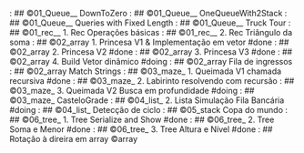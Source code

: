 [](base/010/Readme.md) : ## ©01_Queue__ DownToZero
[](base/006/Readme.md) : ## ©01_Queue__ OneQueueWith2Stack
[](base/012/Readme.md) : ## ©01_Queue__ Queries with Fixed Length
[](base/011/Readme.md) : ## ©01_Queue__ Truck Tour
[](base/005/Readme.md) : ## ©01_rec__ 1. Rec Operações básicas
[](base/004/Readme.md) : ## ©01_rec__ 2. Rec Triângulo da soma
[](base/000/Readme.md) : ## ©02_array 1. Princesa V1 & Implementação em vetor #done
[](base/001/Readme.md) : ## ©02_array 2. Princesa V2 #done
[](base/002/Readme.md) : ## ©02_array 3. Princesa V3 #done
[](base/016/Readme.md) : ## ©02_array 4. Build Vetor dinâmico #doing
[](base/052/Readme.md) : ## ©02_array Fila de ingressos
[](base/050/Readme.md) : ## ©02_array Match Strings
[](base/003/Readme.md) : ## ©03_maze_ 1. Queimada V1 chamada recursiva #done
[](base/008/Readme.md) : ## ©03_maze_ 2. Labirinto resolvendo com recursão
[](base/007/Readme.md) : ## ©03_maze_ 3. Queimada V2 Busca em profundidade #doing
[](base/009/Readme.md) : ## ©03_maze_ CasteloGrade
[](base/024/Readme.md) : ## ©04_list_ 2. Lista Simulação Fila Bancária #doing
[](base/049/Readme.md) : ## ©04_list_ Detecção de ciclo
[](base/051/Readme.md) : ## ©05_stack Copa do mundo
[](base/044/Readme.md) : ## ©06_tree_ 1. Tree Serialize and Show #done
[](base/046/Readme.md) : ## ©06_tree_ 2. Tree Soma e Menor #done
[](base/045/Readme.md) : ## ©06_tree_ 3. Tree Altura e Nível #done
[](base/060/Readme.md) : ## Rotação à direira em array ©array
